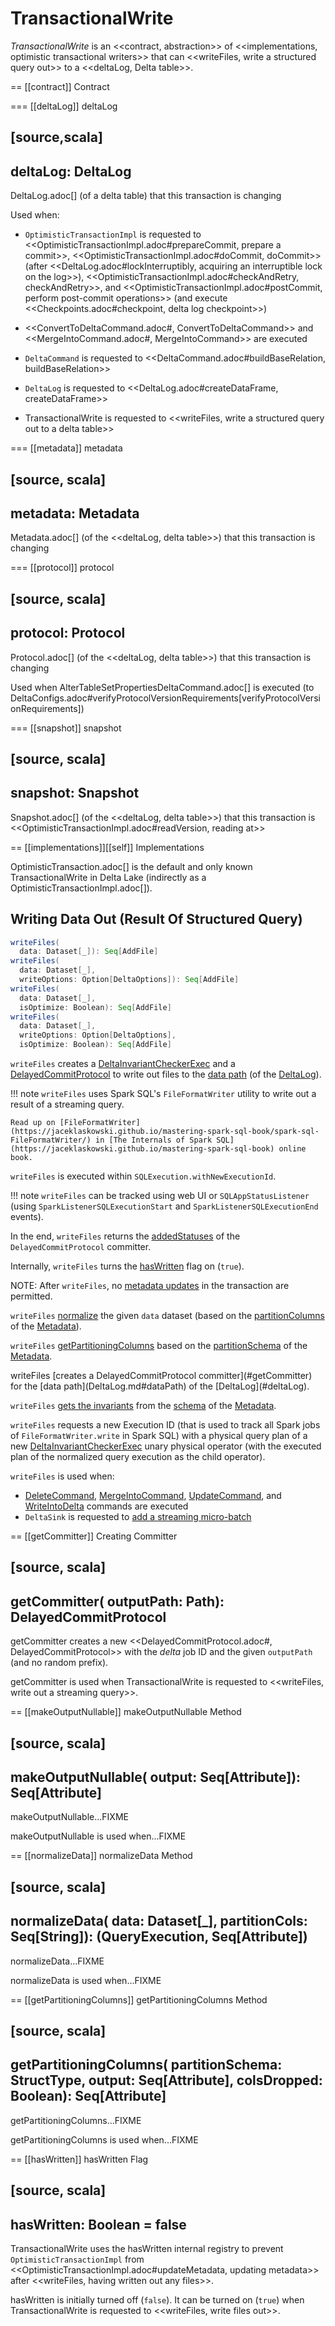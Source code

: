 # TransactionalWrite

*TransactionalWrite* is an <<contract, abstraction>> of <<implementations, optimistic transactional writers>> that can <<writeFiles, write a structured query out>> to a <<deltaLog, Delta table>>.

== [[contract]] Contract

=== [[deltaLog]] deltaLog

[source,scala]
----
deltaLog: DeltaLog
----

DeltaLog.adoc[] (of a delta table) that this transaction is changing

Used when:

* `OptimisticTransactionImpl` is requested to <<OptimisticTransactionImpl.adoc#prepareCommit, prepare a commit>>, <<OptimisticTransactionImpl.adoc#doCommit, doCommit>> (after <<DeltaLog.adoc#lockInterruptibly, acquiring an interruptible lock on the log>>), <<OptimisticTransactionImpl.adoc#checkAndRetry, checkAndRetry>>, and <<OptimisticTransactionImpl.adoc#postCommit, perform post-commit operations>> (and execute <<Checkpoints.adoc#checkpoint, delta log checkpoint>>)

* <<ConvertToDeltaCommand.adoc#, ConvertToDeltaCommand>> and <<MergeIntoCommand.adoc#, MergeIntoCommand>> are executed

* `DeltaCommand` is requested to <<DeltaCommand.adoc#buildBaseRelation, buildBaseRelation>>

* `DeltaLog` is requested to <<DeltaLog.adoc#createDataFrame, createDataFrame>>

* TransactionalWrite is requested to <<writeFiles, write a structured query out to a delta table>>

=== [[metadata]] metadata

[source, scala]
----
metadata: Metadata
----

Metadata.adoc[] (of the <<deltaLog, delta table>>) that this transaction is changing

=== [[protocol]] protocol

[source, scala]
----
protocol: Protocol
----

Protocol.adoc[] (of the <<deltaLog, delta table>>) that this transaction is changing

Used when AlterTableSetPropertiesDeltaCommand.adoc[] is executed (to DeltaConfigs.adoc#verifyProtocolVersionRequirements[verifyProtocolVersionRequirements])

=== [[snapshot]] snapshot

[source, scala]
----
snapshot: Snapshot
----

Snapshot.adoc[] (of the <<deltaLog, delta table>>) that this transaction is <<OptimisticTransactionImpl.adoc#readVersion, reading at>>

== [[implementations]][[self]] Implementations

OptimisticTransaction.adoc[] is the default and only known TransactionalWrite in Delta Lake (indirectly as a OptimisticTransactionImpl.adoc[]).

## <span id="writeFiles"> Writing Data Out (Result Of Structured Query)

```scala
writeFiles(
  data: Dataset[_]): Seq[AddFile]
writeFiles(
  data: Dataset[_],
  writeOptions: Option[DeltaOptions]): Seq[AddFile]
writeFiles(
  data: Dataset[_],
  isOptimize: Boolean): Seq[AddFile]
writeFiles(
  data: Dataset[_],
  writeOptions: Option[DeltaOptions],
  isOptimize: Boolean): Seq[AddFile]
```

`writeFiles` creates a [DeltaInvariantCheckerExec](DeltaInvariantCheckerExec.md) and a [DelayedCommitProtocol](DelayedCommitProtocol.md) to write out files to the [data path](DeltaLog.md#dataPath) (of the [DeltaLog](#deltaLog)).

!!! note
    `writeFiles` uses Spark SQL's `FileFormatWriter` utility to write out a result of a streaming query.

    Read up on [FileFormatWriter](https://jaceklaskowski.github.io/mastering-spark-sql-book/spark-sql-FileFormatWriter/) in [The Internals of Spark SQL](https://jaceklaskowski.github.io/mastering-spark-sql-book) online book.

`writeFiles` is executed within `SQLExecution.withNewExecutionId`.

!!! note
    `writeFiles` can be tracked using web UI or `SQLAppStatusListener` (using `SparkListenerSQLExecutionStart` and `SparkListenerSQLExecutionEnd` events).

In the end, `writeFiles` returns the [addedStatuses](DelayedCommitProtocol.md#addedStatuses) of the `DelayedCommitProtocol` committer.

Internally, `writeFiles` turns the [hasWritten](#hasWritten) flag on (`true`).

NOTE: After `writeFiles`, no [metadata updates](OptimisticTransactionImpl.md#updateMetadata-AssertionError-hasWritten) in the transaction are permitted.

`writeFiles` [normalize](#normalizeData) the given `data` dataset (based on the [partitionColumns](Metadata.md#partitionColumns) of the [Metadata](OptimisticTransactionImpl.md#metadata)).

`writeFiles` [getPartitioningColumns](#getPartitioningColumns) based on the [partitionSchema](Metadata.md#partitionSchema) of the [Metadata](OptimisticTransactionImpl.md#metadata).

<span id="writeFiles-committer">
writeFiles [creates a DelayedCommitProtocol committer](#getCommitter) for the [data path](DeltaLog.md#dataPath) of the [DeltaLog](#deltaLog).

`writeFiles` [gets the invariants](Invariants.md#getFromSchema) from the [schema](Metadata.md#schema) of the [Metadata](OptimisticTransactionImpl.md#metadata).

<span id="writeFiles-DeltaInvariantCheckerExec"><span id="writeFiles-FileFormatWriter">
`writeFiles` requests a new Execution ID (that is used to track all Spark jobs of `FileFormatWriter.write` in Spark SQL) with a physical query plan of a new [DeltaInvariantCheckerExec](DeltaInvariantCheckerExec.md) unary physical operator (with the executed plan of the normalized query execution as the child operator).

`writeFiles` is used when:

* [DeleteCommand](DeleteCommand.md), [MergeIntoCommand](MergeIntoCommand.md), [UpdateCommand](UpdateCommand.md), and [WriteIntoDelta](WriteIntoDelta.md) commands are executed
* `DeltaSink` is requested to [add a streaming micro-batch](DeltaSink.md#addBatch)

== [[getCommitter]] Creating Committer

[source, scala]
----
getCommitter(
  outputPath: Path): DelayedCommitProtocol
----

getCommitter creates a new <<DelayedCommitProtocol.adoc#, DelayedCommitProtocol>> with the *delta* job ID and the given `outputPath` (and no random prefix).

getCommitter is used when TransactionalWrite is requested to <<writeFiles, write out a streaming query>>.

== [[makeOutputNullable]] makeOutputNullable Method

[source, scala]
----
makeOutputNullable(
  output: Seq[Attribute]): Seq[Attribute]
----

makeOutputNullable...FIXME

makeOutputNullable is used when...FIXME

== [[normalizeData]] normalizeData Method

[source, scala]
----
normalizeData(
  data: Dataset[_],
  partitionCols: Seq[String]): (QueryExecution, Seq[Attribute])
----

normalizeData...FIXME

normalizeData is used when...FIXME

== [[getPartitioningColumns]] getPartitioningColumns Method

[source, scala]
----
getPartitioningColumns(
  partitionSchema: StructType,
  output: Seq[Attribute],
  colsDropped: Boolean): Seq[Attribute]
----

getPartitioningColumns...FIXME

getPartitioningColumns is used when...FIXME

== [[hasWritten]] hasWritten Flag

[source, scala]
----
hasWritten: Boolean = false
----

TransactionalWrite uses the hasWritten internal registry to prevent `OptimisticTransactionImpl` from <<OptimisticTransactionImpl.adoc#updateMetadata, updating metadata>> after <<writeFiles, having written out any files>>.

hasWritten is initially turned off (`false`). It can be turned on (`true`) when TransactionalWrite is requested to <<writeFiles, write files out>>.
